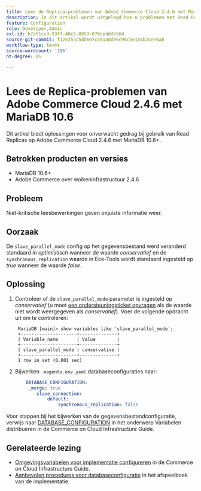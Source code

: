 ```yaml
---
title: Lees de Replica-problemen van Adobe Commerce Cloud 2.4.6 met MariaDB 10.6
description: In dit artikel wordt uitgelegd hoe u problemen met Read Replicas op Adobe Commerce Cloud 2.4.6 met MariaDB 10.6 kunt oplossen.
feature: Configuration
role: Developer,Admin
exl-id: b7af1cc3-93ff-40c5-8959-076cedddb56d
source-git-commit: f12e25ac5dd607cc614dd99c90c5e104b2cee6a8
workflow-type: tm+mt
source-wordcount: '196'
ht-degree: 0%

---
```


# Lees de Replica-problemen van Adobe Commerce Cloud 2.4.6 met MariaDB 10.6

Dit artikel biedt oplossingen voor onverwacht gedrag bij gebruik van Read Replicas op Adobe Commerce Cloud 2.4.6 met MariaDB 10.6+.

## Betrokken producten en versies

* MariaDB 10.6+
* Adobe Commerce over wolkeninfrastructuur 2.4.6

## Probleem

Niet-kritische leesbewerkingen geven onjuiste informatie weer.

## Oorzaak

De `slave_parallel_mode` config op het gegevensbestand werd veranderd standaard in *optimistisch* wanneer de waarde *conservatief* en de `synchronous_replication` waarde in Ece-Tools wordt standaard ingesteld op *true* wanneer de waarde *false*.

## Oplossing

1. Controleer of de `slave_parallel_mode` parameter is ingesteld op *conservatief* (u moet [een ondersteuningsticket opvragen](/docs/commerce-knowledge-base/kb/help-center-guide/magento-help-center-user-guide.html?lang=en#submit-ticket) als de waarde niet wordt weergegeven als *conservatief*). Voer de volgende opdracht uit om te controleren:

   ```
    MariaDB [main]> show variables like 'slave_parallel_mode';
    +---------------------+--------------+
    | Variable_name       | Value        |
    +---------------------+--------------+
    | slave_parallel_mode | conservative |
    +---------------------+--------------+
    1 row in set (0.001 sec)
   ```

1. Bijwerken `.magento.env.yaml` databaseconfiguraties naar:

   ```yaml
       DATABASE_CONFIGURATION:
        _merge: true
           slave_connection:
               default:
                   synchronous_replication: false
   ```



Voor stappen bij het bijwerken van de gegevensbestandconfiguratie, verwijs naar [DATABASE_CONFIGURATION](https://experienceleague.adobe.com/docs/commerce-cloud-service/user-guide/configure/env/stage/variables-deploy.html#database_configuration) in het onderwerp Variabelen distribueren in de Commerce on Cloud Infrastructure Guide.


## Gerelateerde lezing

* [Omgevingsvariabelen voor implementatie configureren](/docs/commerce-cloud-service/user-guide/configure/env/configure-env-yaml.html) in de Commerce on Cloud Infrastructure Guide.
* [Aanbevolen procedures voor databaseconfiguratie](/docs/commerce-operations/implementation-playbook/best-practices/planning/database-on-cloud.html) in het afspeelboek van de implementatie.

